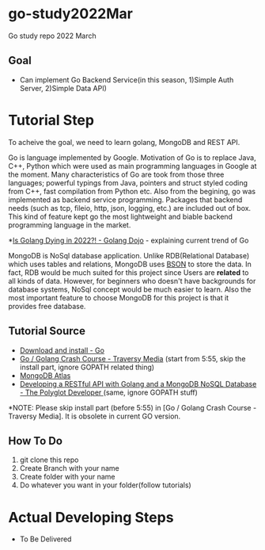 # go-study2022Mar
Go study repo 2022 March

## Goal
- Can implement Go Backend Service(in this season, 1)Simple Auth Server, 2)Simple Data API)


# Tutorial Step
To acheive the goal, we need to learn golang, MongoDB and REST API. 

Go is language implemented by Google. Motivation of Go is to replace Java, C++, Python which were used as main programming languages in Google at the moment. Many characteristics of Go are took from those three languages; powerful typings from Java, pointers and struct styled coding from C++, fast compilation from Python etc. Also from the begining, go was implemented as backend service programming. Packages that backend needs (such as tcp, fileio, http, json, logging, etc.) are included out of box. This kind of feature kept go the most lightweight and biable backend programming language in the market. 

*[Is Golang Dying in 2022?! - Golang Dojo](https://www.youtube.com/watch?v=b7plSqhQCTg) - explaining current trend of Go

MongoDB is NoSql database application. Unlike RDB(Relational Database) which uses tables and relations, MongoDB uses [BSON](https://www.mongodb.com/basics/bson#:~:text=BSON%20stands%20for%20Binary%20Javascript,binary%20formats%2C%20like%20Protocol%20Buffers.) to store the data. In fact, RDB would be much suited for this project since Users are **related** to all kinds of data. However, for beginners who doesn't have backgrounds for database systems, NoSql concept would be much easier to learn. Also the most important feature to choose MongoDB for this project is that it provides free database.

## Tutorial Source
- [Download and install - Go](https://go.dev/doc/install)
- [Go / Golang Crash Course - Traversy Media](https://youtu.be/SqrbIlUwR0U) (start from 5:55, skip the install part, ignore GOPATH related thing)
- [MongoDB Atlas](https://www.mongodb.com/cloud/atlas)
- [Developing a RESTful API with Golang and a MongoDB NoSQL Database - 
The Polyglot Developer
](https://youtu.be/oW7PMHEYiSk) (same, ignore GOPATH stuff)

*NOTE: Please skip install part (before 5:55) in [Go / Golang Crash Course - Traversy Media]. It is obsolete in current GO version.

## How To Do
1. git clone this repo
2. Create Branch with your name
3. Create folder with your name
4. Do whatever you want in your folder(follow tutorials)


# Actual Developing Steps
- To Be Delivered
